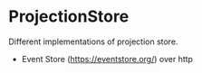 # ProjectionStore

Different implementations of projection store.

* Event Store (https://eventstore.org/) over http
